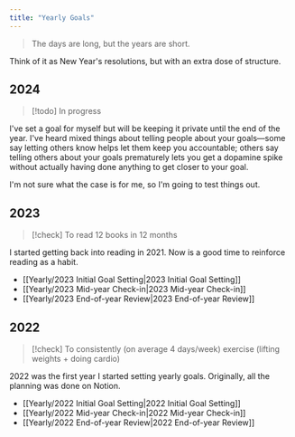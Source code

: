 ```yaml
---
title: "Yearly Goals"
---
```

> The days are long, but the years are short.

Think of it as New Year's resolutions, but with an extra dose of structure.
## 2024
>[!todo] In progress

I've set a goal for myself but will be keeping it private until the end of the year. I've heard mixed things about telling people about your goals—some say letting others know helps let them keep you accountable; others say telling others about your goals prematurely lets you get a dopamine spike without actually having done anything to get closer to your goal. 

I'm not sure what the case is for me, so I'm going to test things out. 
## 2023
> [!check] To read 12 books in 12 months

I started getting back into reading in 2021. Now is a good time to reinforce reading as a habit.
- [[Yearly/2023 Initial Goal Setting|2023 Initial Goal Setting]]
- [[Yearly/2023 Mid-year Check-in|2023 Mid-year Check-in]]
- [[Yearly/2023 End-of-year Review|2023 End-of-year Review]]
## 2022
> [!check] To consistently (on average 4 days/week) exercise (lifting weights + doing cardio)

2022 was the first year I started setting yearly goals. Originally, all the planning was done on Notion. 
- [[Yearly/2022 Initial Goal Setting|2022 Initial Goal Setting]]
- [[Yearly/2022 Mid-year Check-in|2022 Mid-year Check-in]]
- [[Yearly/2022 End-of-year Review|2022 End-of-year Review]]